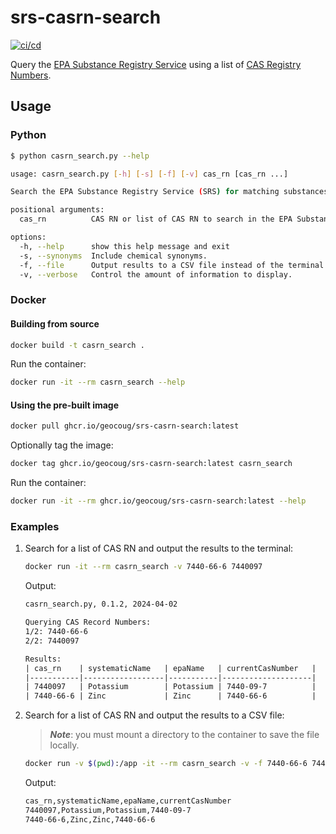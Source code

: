 # srs-casrn-search

[![ci/cd](https://github.com/geocoug/srs-casrn-search/workflows/ci-cd/badge.svg)](https://github.com/geocoug/srs-casrn-search/actions/workflows/ci-cd.yml)

Query the [EPA Substance Registry Service](https://cdxapps.epa.gov/oms-substance-registry-services) using a list of [CAS Registry Numbers](https://en.wikipedia.org/wiki/CAS_Registry_Number).

## Usage

### Python

```sh
$ python casrn_search.py --help

usage: casrn_search.py [-h] [-s] [-f] [-v] cas_rn [cas_rn ...]

Search the EPA Substance Registry Service (SRS) for matching substances based on CAS RN and display results as a markdown table in the terminal. Version 0.1.2, 2024-04-02

positional arguments:
  cas_rn          CAS RN or list of CAS RN to search in the EPA Substance Registry Service (SRS).

options:
  -h, --help      show this help message and exit
  -s, --synonyms  Include chemical synonyms.
  -f, --file      Output results to a CSV file instead of the terminal.
  -v, --verbose   Control the amount of information to display.
```

### Docker

#### Building from source

```sh
docker build -t casrn_search .
```

Run the container:

```sh
docker run -it --rm casrn_search --help
```

#### Using the pre-built image

```sh
docker pull ghcr.io/geocoug/srs-casrn-search:latest
```

Optionally tag the image:

```sh
docker tag ghcr.io/geocoug/srs-casrn-search:latest casrn_search
```

Run the container:

```sh
docker run -it --rm ghcr.io/geocoug/srs-casrn-search:latest --help
```

### Examples

1. Search for a list of CAS RN and output the results to the terminal:

    ```sh
    docker run -it --rm casrn_search -v 7440-66-6 7440097
    ```

    Output:

    ```txt
    casrn_search.py, 0.1.2, 2024-04-02

    Querying CAS Record Numbers:
    1/2: 7440-66-6
    2/2: 7440097

    Results:
    | cas_rn    | systematicName   | epaName   | currentCasNumber   |
    |-----------|------------------|-----------|--------------------|
    | 7440097   | Potassium        | Potassium | 7440-09-7          |
    | 7440-66-6 | Zinc             | Zinc      | 7440-66-6          |
    ```

2. Search for a list of CAS RN and output the results to a CSV file:

    > ***Note***: you must mount a directory to the container to save the file locally.

    ```sh
    docker run -v $(pwd):/app -it --rm casrn_search -v -f 7440-66-6 7440097
    ```

    Output:

    ```txt
    cas_rn,systematicName,epaName,currentCasNumber
    7440097,Potassium,Potassium,7440-09-7
    7440-66-6,Zinc,Zinc,7440-66-6
    ```
